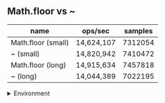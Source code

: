 ## Math.floor vs ~

|name|ops/sec|samples|
|-|-|-|
|Math.floor (small)|14,624,107|7312054|
|~ (small)|14,820,942|7410472|
|Math.floor (long)|14,915,634|7457818|
|~ (long)|14,044,389|7022195|


<details>
<summary>Environment</summary>

* __Machine:__ linux x64 | 4 vCPUs | 7.6GB Mem
* __Run:__ Mon Sep 02 2024 16:19:11 GMT+0000 (Coordinated Universal Time)
</details>

<!--
{"environment":{"platform":"linux","arch":"x64","cpus":4,"totalMemory":7.588970184326172},"benchmarks":[{"name":"Math.floor (small)","opsSec":14624107.532025367,"samples":7312054},{"name":"~ (small)","opsSec":14820942.310349567,"samples":7410472},{"name":"Math.floor (long)","opsSec":14915634.448652811,"samples":7457818},{"name":"~ (long)","opsSec":14044389.213488493,"samples":7022195}]}-->
